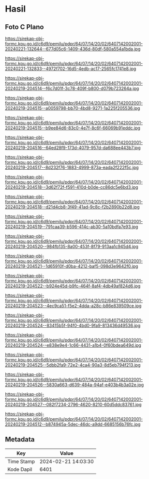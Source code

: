# Hasil

## Foto C Plano

https://sirekap-obj-formc.kpu.go.id/c6d9/pemilu/pdpr/64/07/14/20/02/6407142002001-20240221-132644--677d05c6-1409-436d-80df-580a554a1bda.jpg

https://sirekap-obj-formc.kpu.go.id/c6d9/pemilu/pdpr/64/07/14/20/02/6407142002001-20240221-132833--4972f702-16d5-4edb-ac17-2565fc1741e8.jpg

https://sirekap-obj-formc.kpu.go.id/c6d9/pemilu/pdpr/64/07/14/20/02/6407142002001-20240219-204514--f6c7d01f-3c78-409f-b800-d079b723264a.jpg

https://sirekap-obj-formc.kpu.go.id/c6d9/pemilu/pdpr/64/07/14/20/02/6407142002001-20240219-204515--a0059798-bb70-4bd8-9271-1a225f205536.jpg

https://sirekap-obj-formc.kpu.go.id/c6d9/pemilu/pdpr/64/07/14/20/02/6407142002001-20240219-204515--b9ee84d6-83c0-4e7f-8c6f-66069b91eddc.jpg

https://sirekap-obj-formc.kpu.go.id/c6d9/pemilu/pdpr/64/07/14/20/02/6407142002001-20240219-204516--64ed28f9-173d-4079-957d-da688ee443b7.jpg

https://sirekap-obj-formc.kpu.go.id/c6d9/pemilu/pdpr/64/07/14/20/02/6407142002001-20240219-204517--8d232f76-1883-4999-873a-eada2f222f5c.jpg

https://sirekap-obj-formc.kpu.go.id/c6d9/pemilu/pdpr/64/07/14/20/02/6407142002001-20240219-204518--3d62f72f-f591-410d-b0de-cc86dc5e6bd3.jpg

https://sirekap-obj-formc.kpu.go.id/c6d9/pemilu/pdpr/64/07/14/20/02/6407142002001-20240219-204518--d21d4cb8-3f49-41ad-9c8c-f2b2890b22d8.jpg

https://sirekap-obj-formc.kpu.go.id/c6d9/pemilu/pdpr/64/07/14/20/02/6407142002001-20240219-204519--791caa39-b596-414c-ab30-5a10bdfa7e93.jpg

https://sirekap-obj-formc.kpu.go.id/c6d9/pemilu/pdpr/64/07/14/20/02/6407142002001-20240219-204520--984fb135-8a00-453f-8f79-913aa1c945d4.jpg

https://sirekap-obj-formc.kpu.go.id/c6d9/pemilu/pdpr/64/07/14/20/02/6407142002001-20240219-204521--1d65910f-d0ba-4212-baf5-098d3e9642f0.jpg

https://sirekap-obj-formc.kpu.go.id/c6d9/pemilu/pdpr/64/07/14/20/02/6407142002001-20240219-204522--b924e45d-b9fc-464f-8af4-4db49af824d6.jpg

https://sirekap-obj-formc.kpu.go.id/c6d9/pemilu/pdpr/64/07/14/20/02/6407142002001-20240219-204523--4ec9ca51-f5e2-4dda-a28c-b86e839509ce.jpg

https://sirekap-obj-formc.kpu.go.id/c6d9/pemilu/pdpr/64/07/14/20/02/6407142002001-20240219-204524--83415b5f-94f0-4bd0-9fa9-813436d49536.jpg

https://sirekap-obj-formc.kpu.go.id/c6d9/pemilu/pdpr/64/07/14/20/02/6407142002001-20240219-204524--e838e9e4-1c66-4431-a1b4-0f60bdea649d.jpg

https://sirekap-obj-formc.kpu.go.id/c6d9/pemilu/pdpr/64/07/14/20/02/6407142002001-20240219-204525--5dbb2fa9-72e2-4ca4-90a3-8d5eb794f213.jpg

https://sirekap-obj-formc.kpu.go.id/c6d9/pemilu/pdpr/64/07/14/20/02/6407142002001-20240219-204526--5830a663-d639-484a-94af-e403b4b3a02e.jpg

https://sirekap-obj-formc.kpu.go.id/c6d9/pemilu/pdpr/64/07/14/20/02/6407142002001-20240219-204527--082f7234-2796-4620-8210-60d5ddc83761.jpg

https://sirekap-obj-formc.kpu.go.id/c6d9/pemilu/pdpr/64/07/14/20/02/6407142002001-20240219-204512--b874945a-5dec-46dc-a9dd-6685156b76fc.jpg


## Metadata

| Key        | Value               |
| ---------- | ------------------- |
| Time Stamp | 2024-02-21 14:03:30 |
| Kode Dapil | 6401                |



